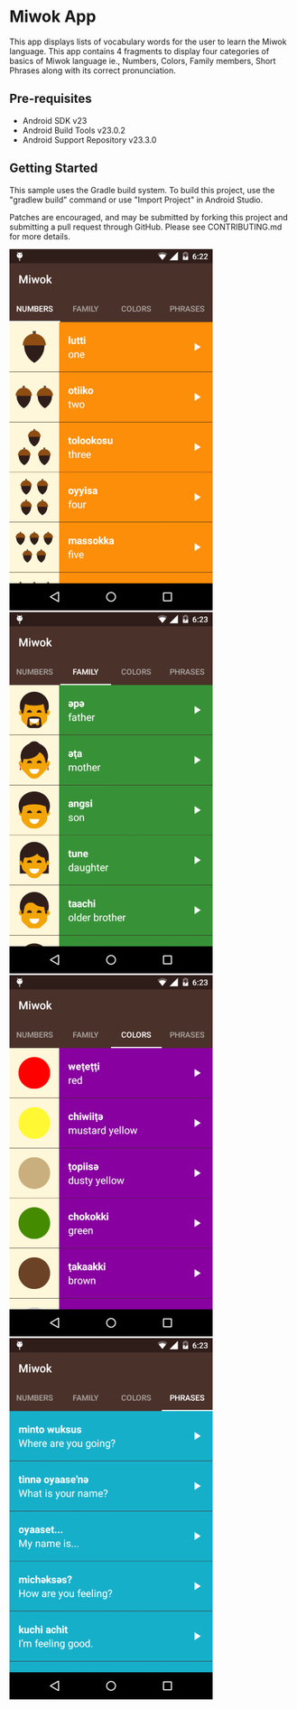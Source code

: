 Miwok App
===================================

This app displays lists of vocabulary words for the user to learn the Miwok language.
This app contains 4 fragments to display four categories of basics of Miwok language ie.,
Numbers, Colors, Family members, Short Phrases along with its correct pronunciation.

Pre-requisites
--------------

- Android SDK v23
- Android Build Tools v23.0.2
- Android Support Repository v23.3.0

Getting Started
---------------

This sample uses the Gradle build system. To build this project, use the
"gradlew build" command or use "Import Project" in Android Studio.

Patches are encouraged, and may be submitted by forking this project and
submitting a pull request through GitHub. Please see CONTRIBUTING.md for more details.

<img src="https://github.com/chauhan-abhi/Miwok-app/blob/master/screenshots/device-2017-08-02-182313.png" alt="alt text" width="360" height="640">
<img src="https://github.com/chauhan-abhi/Miwok-app/blob/master/screenshots/device-2017-08-02-182330.png" alt="alt text" width="360" height="640">
<img src="https://github.com/chauhan-abhi/Miwok-app/blob/master/screenshots/device-2017-08-02-182339.png" alt="alt text" width="360" height="640">
<img src="https://github.com/chauhan-abhi/Miwok-app/blob/master/screenshots/device-2017-08-02-182346.png" alt="alt text" width="360" height="640">
